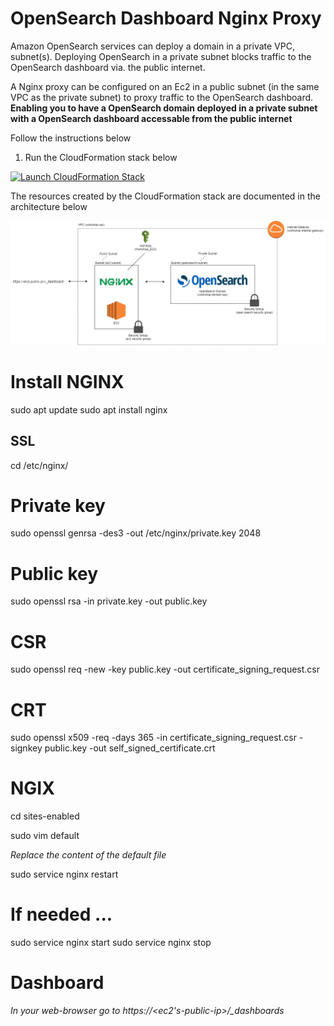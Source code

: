# OpenSearch Dashboard Nginx Proxy

Amazon OpenSearch services can deploy a domain in a private VPC, subnet(s). Deploying OpenSearch in a private subnet blocks traffic to the OpenSearch dashboard via. the public internet.

A Nginx proxy can be configured on an Ec2 in a public subnet (in the same VPC as the private subnet) to proxy traffic to the OpenSearch dashboard. **Enabling you to have a OpenSearch domain deployed in a private subnet with a OpenSearch dashboard accessable from the public internet**

Follow the instructions below

1. Run the CloudFormation stack below

[![Launch CloudFormation Stack](https://sharkech-public.s3.amazonaws.com/misc-public/cloudformation-launch-stack.png)](https://console.aws.amazon.com/cloudformation/home#/stacks/new?stackName=os-nginx&templateURL=https://sharkech-public.s3.amazonaws.com/misc-public/opensearch_nginx.yaml)

The resources created by the CloudFormation stack are documented in the architecture below


<img alt="opensearch_nginx_yaml" src="https://github.com/ev2900/OpenSearch_Dashboard_Nginx_Proxy/blob/main/Read_Me_Architecture/ReadMe_Architecture.png">

# Install NGINX

sudo apt update
sudo apt install nginx

## SSL 

cd /etc/nginx/

# Private key

sudo openssl genrsa -des3 -out /etc/nginx/private.key 2048

# Public key

sudo openssl rsa -in private.key -out public.key

# CSR

sudo openssl req -new -key public.key -out certificate_signing_request.csr

# CRT

sudo openssl x509 -req -days 365 -in certificate_signing_request.csr -signkey public.key -out self_signed_certificate.crt

# NGIX 

cd sites-enabled

sudo vim default

*Replace the content of the default file*

sudo service nginx restart

# If needed ... 

sudo service nginx start
sudo service nginx stop

# Dashboard

*In your web-browser go to https://<ec2's-public-ip>/_dashboards*
